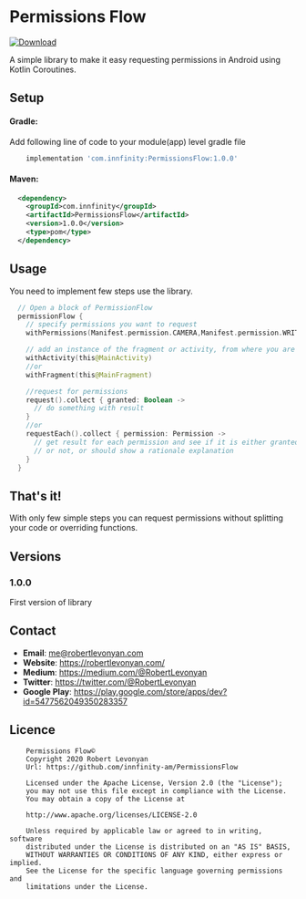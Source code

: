 # Permissions Flow
[ ![Download](https://api.bintray.com/packages/innfinity-am/maven/PermissionsFlow/images/download.svg) ](https://bintray.com/innfinity-am/maven/PermissionsFlow/_latestVersion)

A simple library to make it easy requesting permissions in Android using Kotlin Coroutines.

## Setup

#### Gradle:

Add following line of code to your module(app) level gradle file

```groovy
    implementation 'com.innfinity:PermissionsFlow:1.0.0'
```

#### Maven:

```xml
  <dependency>
    <groupId>com.innfinity</groupId>
    <artifactId>PermissionsFlow</artifactId>
    <version>1.0.0</version>
    <type>pom</type>
  </dependency>
```

## Usage

You need to implement few steps use the library.

```kotlin
  // Open a block of PermissionFlow
  permissionFlow {
    // specify permissions you want to request 
    withPermissions(Manifest.permission.CAMERA,Manifest.permission.WRITE_EXTERNAL_STORAGE)

    // add an instance of the fragment or activity, from where you are requesting permissions
    withActivity(this@MainActivity)
    //or
    withFragment(this@MainFragment)

    //request for permissions
    request().collect { granted: Boolean ->
      // do something with result
    }
    //or
    requestEach().collect { permission: Permission ->
      // get result for each permission and see if it is either granted 
      // or not, or should show a rationale explanation
    }
  }
```

## That's it!

With only few simple steps you can request permissions without splitting your code or overriding functions.

## Versions

### 1.0.0

First version of library

## Contact

- **Email**: me@robertlevonyan.com
- **Website**: https://robertlevonyan.com/
- **Medium**: https://medium.com/@RobertLevonyan
- **Twitter**: https://twitter.com/@RobertLevonyan
- **Google Play**: https://play.google.com/store/apps/dev?id=5477562049350283357

## Licence

```
    Permissions Flow©
    Copyright 2020 Robert Levonyan
    Url: https://github.com/innfinity-am/PermissionsFlow

    Licensed under the Apache License, Version 2.0 (the "License");
    you may not use this file except in compliance with the License.
    You may obtain a copy of the License at

    http://www.apache.org/licenses/LICENSE-2.0

    Unless required by applicable law or agreed to in writing, software
    distributed under the License is distributed on an "AS IS" BASIS,
    WITHOUT WARRANTIES OR CONDITIONS OF ANY KIND, either express or implied.
    See the License for the specific language governing permissions and
    limitations under the License.
```
